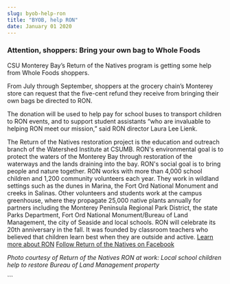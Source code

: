 ```yaml
---
slug: byob-help-ron
title: "BYOB, help RON"
date: January 01 2020
---
```


 
<h3>Attention, shoppers: Bring your own bag to Whole Foods</h3>
<p>
  CSU Monterey Bay’s Return of the Natives program is getting some help from
  Whole Foods shoppers.
</p>
<p>
  From July through September, shoppers at the grocery chain’s Monterey store
  can request that the five-cent refund they receive from bringing their own
  bags be directed to RON.
</p>
<p>
  The donation will be used to help pay for school buses to transport children
  to RON events, and to support student assistants “who are invaluable to
  helping RON meet our mission,” said RON director Laura Lee Lienk.
</p>
<p>
  The Return of the Natives restoration project is the education and outreach
  branch of the Watershed Institute at CSUMB. RON's environmental goal is to
  protect the waters of the Monterey Bay through restoration of the waterways
  and the lands draining into the bay. RON's social goal is to bring people and
  nature together. RON works with more than 4,000 school children and 1,200
  community volunteers each year. They work in wildland settings such as the
  dunes in Marina, the Fort Ord National Monument and creeks in Salinas. Other
  volunteers and students work at the campus greenhouse, where they propagate
  25,000 native plants annually for partners including the Monterey Peninsula
  Regional Park District, the state Parks Department, Fort Ord National
  Monument/Bureau of Land Management, the city of Seaside and local schools. RON
  will celebrate its 20th anniversary in the fall. It was founded by classroom
  teachers who believed that children learn best when they are outside and
  active. <a href="https://ron.csumb.edu">Learn more about RON</a>
  <a href="https://www.facebook.com/returnofthenatives?sk=photos"
    >Follow Return of the Natives on Facebook</a
  >
</p>
<p>
  <em
    >Photo courtesy of Return of the Natives RON at work: Local school children
    help to restore Bureau of Land Management property</em
  >
</p>
<p></p>
```
